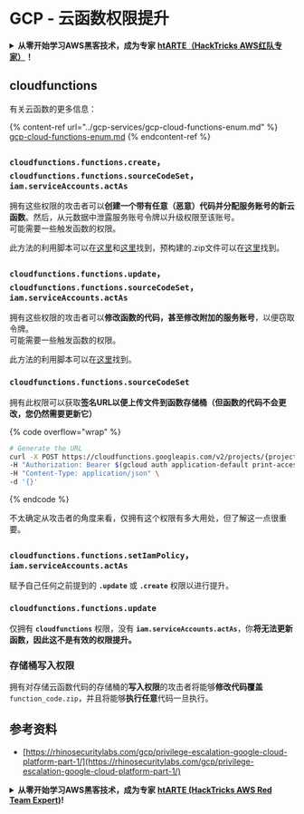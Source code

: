 # GCP - 云函数权限提升

<details>

<summary><strong>从零开始学习AWS黑客技术，成为专家</strong> <a href="https://training.hacktricks.xyz/courses/arte"><strong>htARTE（HackTricks AWS红队专家）</strong></a><strong>！</strong></summary>

支持HackTricks的其他方式：

- 如果您想看到您的**公司在HackTricks中做广告**或**下载PDF格式的HackTricks**，请查看[**订阅计划**](https://github.com/sponsors/carlospolop)!
- 获取[**官方PEASS & HackTricks周边产品**](https://peass.creator-spring.com)
- 探索[**PEASS家族**](https://opensea.io/collection/the-peass-family)，我们的独家[NFT](https://opensea.io/collection/the-peass-family)收藏品
- **加入** 💬 [**Discord群**](https://discord.gg/hRep4RUj7f) 或 [**电报群**](https://t.me/peass) 或 **关注**我们的**Twitter** 🐦 [**@hacktricks\_live**](https://twitter.com/hacktricks\_live)**。**
- 通过向[**HackTricks**](https://github.com/carlospolop/hacktricks)和[**HackTricks Cloud**](https://github.com/carlospolop/hacktricks-cloud) github仓库提交PR来分享您的黑客技巧。

</details>

## cloudfunctions

有关云函数的更多信息：

{% content-ref url="../gcp-services/gcp-cloud-functions-enum.md" %}
[gcp-cloud-functions-enum.md](../gcp-services/gcp-cloud-functions-enum.md)
{% endcontent-ref %}

### `cloudfunctions.functions.create`，`cloudfunctions.functions.sourceCodeSet`，`iam.serviceAccounts.actAs`

拥有这些权限的攻击者可以**创建一个带有任意（恶意）代码并分配服务账号的新云函数**。然后，从元数据中泄露服务账号令牌以升级权限至该账号。\
可能需要一些触发函数的权限。

此方法的利用脚本可以在[这里](https://github.com/RhinoSecurityLabs/GCP-IAM-Privilege-Escalation/blob/master/ExploitScripts/cloudfunctions.functions.create-call.py)和[这里](https://github.com/RhinoSecurityLabs/GCP-IAM-Privilege-Escalation/blob/master/ExploitScripts/cloudfunctions.functions.create-setIamPolicy.py)找到，预构建的.zip文件可以在[这里](https://github.com/RhinoSecurityLabs/GCP-IAM-Privilege-Escalation/tree/master/ExploitScripts/CloudFunctions)找到。

### `cloudfunctions.functions.update`，`cloudfunctions.functions.sourceCodeSet`，`iam.serviceAccounts.actAs`

拥有这些权限的攻击者可以**修改函数的代码，甚至修改附加的服务账号**，以便窃取令牌。\
可能需要一些触发函数的权限。

此方法的利用脚本可以在[这里](https://github.com/RhinoSecurityLabs/GCP-IAM-Privilege-Escalation/blob/master/ExploitScripts/cloudfunctions.functions.update.py)找到。

### `cloudfunctions.functions.sourceCodeSet`

拥有此权限可以获取**签名URL以便上传文件到函数存储桶（但函数的代码不会更改，您仍然需要更新它）**

{% code overflow="wrap" %}
```bash
# Generate the URL
curl -X POST https://cloudfunctions.googleapis.com/v2/projects/{project-id}/locations/{location}/functions:generateUploadUrl \
-H "Authorization: Bearer $(gcloud auth application-default print-access-token)" \
-H "Content-Type: application/json" \
-d '{}'
```
{% endcode %}

不太确定从攻击者的角度来看，仅拥有这个权限有多大用处，但了解这一点很重要。

### `cloudfunctions.functions.setIamPolicy`，`iam.serviceAccounts.actAs`

赋予自己任何之前提到的 **`.update`** 或 **`.create`** 权限以进行提升。

### `cloudfunctions.functions.update`

仅拥有 **`cloudfunctions`** 权限，没有 **`iam.serviceAccounts.actAs`**，你**将无法更新函数，因此这不是有效的权限提升。**

### 存储桶写入权限

拥有对存储云函数代码的存储桶的**写入权限**的攻击者将能够**修改代码覆盖**`function_code.zip`，并且将能够**执行任意**代码一旦执行。

## 参考资料

* [https://rhinosecuritylabs.com/gcp/privilege-escalation-google-cloud-platform-part-1/](https://rhinosecuritylabs.com/gcp/privilege-escalation-google-cloud-platform-part-1/)

<details>

<summary><strong>从零开始学习AWS黑客技术，成为专家</strong> <a href="https://training.hacktricks.xyz/courses/arte"><strong>htARTE (HackTricks AWS Red Team Expert)</strong></a><strong>!</strong></summary>

支持HackTricks的其他方式：

* 如果您想看到您的**公司在HackTricks中做广告**或**下载PDF格式的HackTricks**，请查看[**订阅计划**](https://github.com/sponsors/carlospolop)!
* 获取[**官方PEASS & HackTricks周边产品**](https://peass.creator-spring.com)
* 探索[**PEASS家族**](https://opensea.io/collection/the-peass-family)，我们独家的[**NFTs**](https://opensea.io/collection/the-peass-family)收藏品
* **加入** 💬 [**Discord群**](https://discord.gg/hRep4RUj7f) 或 [**电报群**](https://t.me/peass) 或在**Twitter** 🐦 [**@hacktricks\_live**](https://twitter.com/hacktricks\_live)**上关注**我们。
* 通过向[**HackTricks**](https://github.com/carlospolop/hacktricks)和[**HackTricks Cloud**](https://github.com/carlospolop/hacktricks-cloud) github仓库提交PR来分享您的黑客技巧。

</details>
